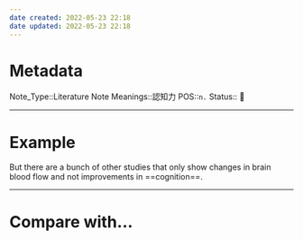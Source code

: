 ```yaml
---
date created: 2022-05-23 22:18
date updated: 2022-05-23 22:18
---
```


# Metadata

Note_Type::Literature Note
Meanings::認知力
POS::`n.`
Status:: 👶

---

# Example

But there are a bunch of other studies that only show changes in brain blood flow and not improvements in ==cognition==.

---

# Compare with...
